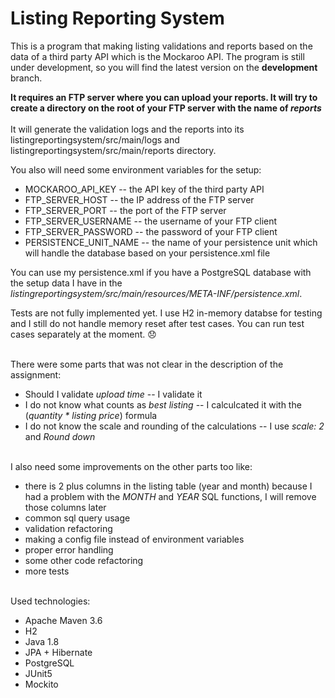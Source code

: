 # Listing Reporting System

 This is a program that making listing validations and reports based on the data of a third party API which is the Mockaroo API.
 The program is still under development, so you will find the latest version on the **development** branch.
 
 **It requires an FTP server where you can upload your reports. It will try to create a directory on the root of your FTP server with the name of *reports***<br><br>
 It will generate the validation logs and the reports into its listingreportingsystem/src/main/logs and listingreportingsystem/src/main/reports directory.
 
 You also will need some environment variables for the setup:
  - MOCKAROO_API_KEY -- the API key of the third party API
  - FTP_SERVER_HOST -- the IP address of the FTP server
  - FTP_SERVER_PORT -- the port of the FTP server
  - FTP_SERVER_USERNAME -- the username of your FTP client
  - FTP_SERVER_PASSWORD -- the password of your FTP client
  - PERSISTENCE_UNIT_NAME -- the name of your persistence unit which will handle the database based on your persistence.xml file

You can use my persistence.xml if you have a PostgreSQL database with the setup data I have in the *listingreportingsystem/src/main/resources/META-INF/persistence.xml*.

Tests are not fully implemented yet. I use H2 in-memory databse for testing and I still do not handle memory reset after test cases. You can run test cases separately at the moment. :disappointed: <br><br>

There were some parts that was not clear in the description of the assignment:
- Should I validate *upload time* -- I validate it
- I do not know what counts as *best listing* -- I calculcated it with the (*quantity * listing price*) formula
- I do not know the scale and rounding of the calculations -- I use *scale: 2* and *Round down*<br><br>

I also need some improvements on the other parts too like:
- there is 2 plus columns in the listing table (year and month) because I had a problem with the *MONTH* and *YEAR* SQL functions, I will remove those columns later
- common sql query usage
- validation refactoring
- making a config file instead of environment variables
- proper error handling
- some other code refactoring 
- more tests <br><br>

Used technologies:
- Apache Maven 3.6
- H2
- Java 1.8
- JPA + Hibernate
- PostgreSQL
- JUnit5
- Mockito
